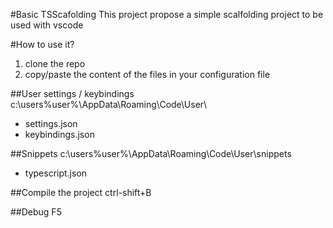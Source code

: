 #Basic TSScafolding
This project propose a simple scalfolding project to be used with vscode



#How to use it?

1. clone the repo
2. copy/paste the content of the files in your configuration file

##User settings / keybindings
c:\users\%user%\AppData\Roaming\Code\User\
- settings.json
- keybindings.json

##Snippets
c:\users\%user%\AppData\Roaming\Code\User\snippets
- typescript.json

##Compile the project
ctrl-shift+B

##Debug
F5